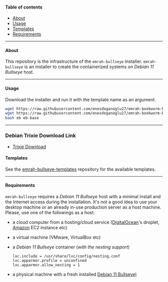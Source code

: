#### Table of contents

- [About](#about)
- [Usage](#usage)
- [Templates](#templates)
- [Requirements](#requirements)

---

#### About

This repository is the infrastructure of the `emrah-bullseye` installer.
`emrah-bullseye` is an installer to create the containerized systems on _Debian
11 Bullseye_ host.

---

#### Usage

Download the installer and run it with the template name as an argument.

```bash
wget https://raw.githubusercontent.com/enesdoganoglu27/emrah-bookworm-base/main/installer/eb
wget https://raw.githubusercontent.com/enesdoganoglu27/emrah-bookworm-base/main/installer/eb-base.conf
bash eb eb-base
```

---

### Debian Trixie Download Link

- [Trixie Download](https://cdimage.debian.org/cdimage/daily-builds/daily/arch-latest/amd64/iso-cd/) 

#### Templates

See the
[emrah-bullseye-templates](https://github.com/emrahcom/emrah-bullseye-templates)
repository for the available templates.

---

#### Requirements

`emrah-bullseye` requires a _Debian 11 Bullseye_ host with a minimal install
and the Internet access during the installation. It's not a good idea to use
your desktop machine or an already in-use production server as a host machine.
Please, use one of the followings as a host:

- a cloud computer from a hosting/cloud service
  ([DigitalOcean](https://www.digitalocean.com/?refcode=92b0165840d8)'s droplet,
  [Amazon](https://console.aws.amazon.com) EC2 instance etc)

- a virtual machine (VMware, VirtualBox etc)

- a _Debian 11 Bullseye_ container (_with the nesting support_)
  ```
  lxc.include = /usr/share/lxc/config/nesting.conf
  lxc.apparmor.profile = unconfined
  lxc.apparmor.allow_nesting = 1
  ```

- a physical machine with a fresh installed
  [Debian 11 Bullseye)](https://www.debian.org/releases/bullseye/debian-installer/)
